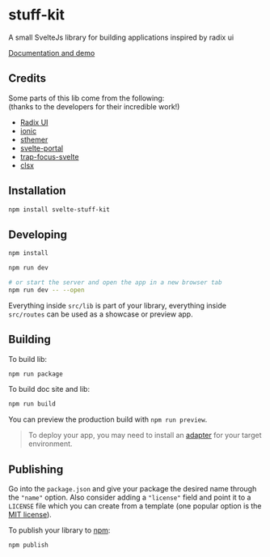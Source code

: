 # stuff-kit

A small SvelteJs library for building applications inspired by radix ui

[Documentation and demo](https://svelte-stuff-kit.vercel.app/)

## Credits

Some parts of this lib come from the following:  
(thanks to the developers for their incredible work!)

- [Radix UI](https://www.radix-ui.com/)
- [ionic](https://github.com/ionic-team/ionic-framework)
- [sthemer](https://github.com/ivanhofer/sthemer)
- [svelte-portal](https://github.com/romkor/svelte-portal)
- [trap-focus-svelte](https://github.com/henrygd/trap-focus-svelte)
- [clsx](https://github.com/lukeed/clsx)

## Installation

```bash
npm install svelte-stuff-kit
```

## Developing

```bash
npm install
```

```bash
npm run dev

# or start the server and open the app in a new browser tab
npm run dev -- --open
```

Everything inside `src/lib` is part of your library, everything inside `src/routes` can be used as a showcase or preview app.

## Building

To build lib:

```bash
npm run package
```

To build doc site and lib:

```bash
npm run build
```

You can preview the production build with `npm run preview`.

> To deploy your app, you may need to install an [adapter](https://kit.svelte.dev/docs/adapters) for your target environment.

## Publishing

Go into the `package.json` and give your package the desired name through the `"name"` option. Also consider adding a `"license"` field and point it to a `LICENSE` file which you can create from a template (one popular option is the [MIT license](https://opensource.org/license/mit/)).

To publish your library to [npm](https://www.npmjs.com):

```bash
npm publish
```
